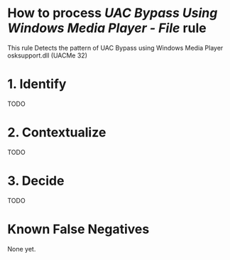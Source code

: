 # How to process *UAC Bypass Using Windows Media Player - File* rule
This rule Detects the pattern of UAC Bypass using Windows Media Player osksupport.dll (UACMe 32)

# 1. Identify
TODO

# 2. Contextualize
TODO

# 3. Decide
TODO

# Known False Negatives
None yet.
